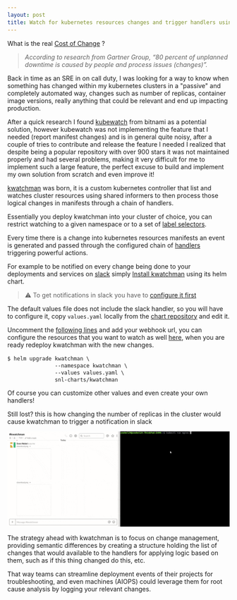 ```yaml
---
layout: post
title: Watch for kubernetes resources changes and trigger handlers using kwatchman
---
```


What is the real [Cost of Change](https://www.newnettechnologies.com/whitepaper/nnt-whitepaper-problem-with-itil-change-management-process.pdf) ?

> *According to research from Gartner Group, “80 percent of unplanned downtime is caused by people and process issues (changes)”.*

Back in time as an SRE in on call duty, I was looking for a way to know when something has changed within my kubernetes clusters in a "passive" and completely automated way, changes such as number of replicas, container image versions, really anything that could be relevant and end up impacting production.

After a quick research I found [kubewatch](https://github.com/bitnami-labs/kubewatch) from bitnami as a potential solution, however kubewatch was not implementing the feature that I needed (report manifest changes) and is in general quite noisy, after a couple of tries to contribute and release the feature I needed I realized that despite being a popular repository with over 900 stars it was not maintained properly and had several problems, making it very difficult for me to implement such a large feature, the perfect excuse to build and implement my own solution from scratch and even improve it!

[kwatchman](https://github.com/snebel29/kwatchman) was born, it is a custom kubernetes controller that list and watches cluster resources using shared informers to then process those logical changes in manifests through a chain of handlers.

Essentially you deploy kwatchman into your cluster of choice, you can restrict watching to a given namespace or to a set of [label selectors](https://kubernetes.io/docs/concepts/overview/working-with-objects/labels/).

Every time there is a change into kubernetes resources manifests an event is generated and passed through the configured chain of [handlers](https://github.com/snebel29/kwatchman#handlers) triggering powerful actions.

For example to be notified on every change being done to your deployments and services on [slack](https://slack.com) simply [Install kwatchman](https://github.com/snebel29/kwatchman#installation) using its helm chart.

> &#9888; To get notifications in slack you have to [configure it first](https://github.com/snebel29/kwatchman#the-slack-handler)

The default values file does not include the slack handler, so you will have to configure it, copy `values.yaml` locally from the [chart repository](https://github.com/snebel29/snl-charts/tree/master/kwatchman) and edit it.

Uncomment the [following lines](https://github.com/snebel29/snl-charts/blob/91b38d3e732ef0aee02c304b99499b254b4520ca/kwatchman/values.yaml#L31-L37) and add your webhook url, you can configure the resources that you want to watch as well [here](https://github.com/snebel29/snl-charts/blob/91b38d3e732ef0aee02c304b99499b254b4520ca/kwatchman/values.yaml#L19-L23), when you are ready redeploy kwatchman with the new changes.

```
$ helm upgrade kwatchman \
               --namespace kwatchman \
               --values values.yaml \
               snl-charts/kwatchman
```

Of course you can customize other values and even create your own handlers!

Still lost? this is how changing the number of replicas in the cluster would cause kwatchman to trigger a notification in slack

<img src="https://raw.githubusercontent.com/snebel29/kwatchman/master/img/demo.gif">

The strategy ahead with kwatchman is to focus on change management, providing semantic differences by creating a structure holding the list of changes that would available to the handlers for applying logic based on them, such as if this thing changed do this, etc.

That way teams can streamline deployment events of their projects for troubleshooting, and even machines (AIOPS) could leverage them for root cause analysis by logging your relevant changes.
